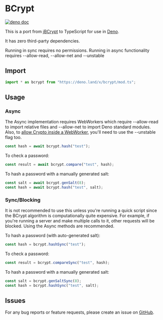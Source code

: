 # BCrypt

[![deno doc](https://doc.deno.land/badge.svg)](https://doc.deno.land/https/deno.land/x/bcrypt/mod.ts)

This is a port from [jBCrypt](https://github.com/jeremyh/jBCrypt) to TypeScript for use in [Deno](https://deno.land/).

It has zero third-party dependencies.

Running in sync requires no permissions.
Running in async functionality requires --allow-read, --allow-net and --unstable

## Import

```ts
import * as bcrypt from "https://deno.land/x/bcrypt/mod.ts";
```

## Usage

### Async

The Async implementation requires WebWorkers which require --allow-read to import relative files and --allow-net to import Deno standard modules. Also, to [allow Crypto inside a WebWorker](https://github.com/denoland/deno/pull/5121), you'll need to use the --unstable flag too.

```ts
const hash = await bcrypt.hash("test");
```

To check a password:

```ts
const result = await bcrypt.compare("test", hash);
```

To hash a password with a manually generated salt:

```ts
const salt = await bcrypt.genSalt(8);
const hash = await bcrypt.hash("test", salt);
```

### Sync/Blocking

It is not recommended to use this unless you're running a quick script since the BCrypt algorithm is computationally quite expensive. For example, if you're running a server and make multiple calls to it, other requests will be blocked. Using the Async methods are recommended.

To hash a password (with auto-generated salt):

```ts
const hash = bcrypt.hashSync("test");
```

To check a password:

```ts
const result = bcrypt.compareSync("test", hash);
```

To hash a password with a manually generated salt:

```ts
const salt = bcrypt.genSaltSync(8);
const hash = bcrypt.hashSync("test", salt);
```

## Issues

For any bug reports or feature requests, please create an issue on [GitHub](https://github.com/JamesBroadberry/deno-bcrypt/issues).
